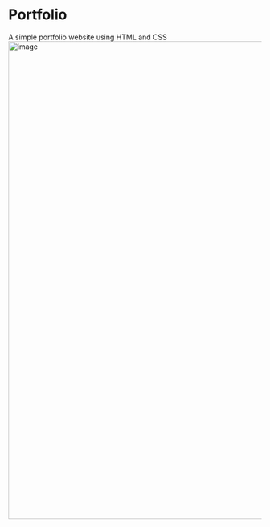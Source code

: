 # Portfolio
A simple portfolio website using HTML and CSS
<img width="950" alt="image" src="https://github.com/alwalasathvika/Portfolio/assets/142140518/fa08705a-7177-43c9-9de6-dd525efeadb1">
